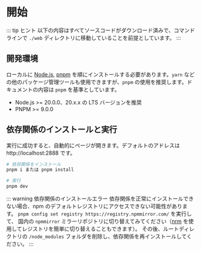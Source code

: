 # 開始

::: tip ヒント
以下の内容はすべてソースコードがダウンロード済みで、コマンドラインで `./web` ディレクトリに移動していることを前提としています。
:::

## 開発環境

ローカルに [Node.js](https://nodejs.org/ja), [pnpm](https://pnpm.io/) を順にインストールする必要があります。`yarn` などの他のパッケージ管理ツールも使用できますが、`pnpm` の使用を推奨します。ドキュメントの内容は `pnpm` を基準としています。

- Node.js >= 20.0.0、20.x.x の LTS バージョンを推奨
- PNPM >= 9.0.0

## 依存関係のインストールと実行
実行に成功すると、自動的にページが開きます。デフォルトのアドレスは http://localhost:2888 です。

```bash
# 依存関係をインストール
pnpm i または pnpm install

# 実行
pnpm dev
```

::: warning 依存関係のインストールエラー
依存関係を正常にインストールできない場合、npm のデフォルトレジストリにアクセスできない可能性があります。
`pnpm config set registry https://registry.npmmirror.com/` を実行して、
国内の `npmmirror` ミラーリポジトリに切り替えてみてください（[nrm](https://github.com/Pana/nrm) を使用してレジストリを簡単に切り替えることもできます）。
その後、ルートディレクトリの `/node_modules` フォルダを削除し、依存関係を再インストールしてください。
:::